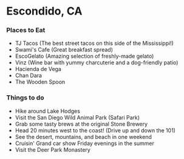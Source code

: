 # Escondido, CA

### Places to Eat

- TJ Tacos (The best street tacos on this side of the Mississippi!)
- Swami's Cafe (Great breakfast spread)
- EscoGelato (Amazing selection of freshly-made gelato)
- Vinz (Wine bar with yummy charcuterie and a dog-friendly patio)
- Hacienda de Vega
- Chan Dara
- The Wooden Spoon

### Things to do

- Hike around Lake Hodges
- Visit the San Diego Wild Animal Park (Safari Park)
- Grab some tasty brews at the original Stone Brewery
- Head 20 minutes west to the coast! (Drive up and down the 101)
- See the desert, mountains, and beach in one weekend
- Cruisin' Grand car show Friday evenings in the summer
- Visit the Deer Park Monastery
